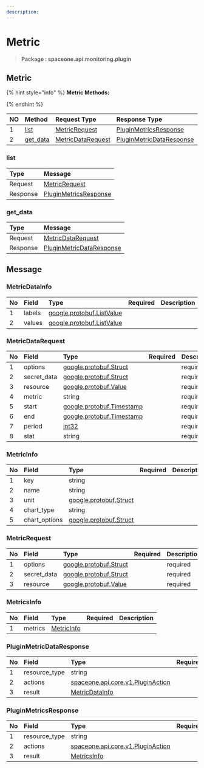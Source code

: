 ```yaml
---
description:  
---
```

# Metric

>  **Package : spaceone.api.monitoring.plugin**

## Metric

{% hint style="info" %}
**Metric Methods:**

{%  endhint %}


| NO |  Method | Request Type | Response Type | Description |
| :--- | :--- | :--- | :--- | :--- |
| 1 | [list](Metric.md#list)| [MetricRequest](Metric.md#metricrequest)| [PluginMetricsResponse](Metric.md#pluginmetricsresponse) |  |
| 2 | [get_data](Metric.md#get_data)| [MetricDataRequest](Metric.md#metricdatarequest)| [PluginMetricDataResponse](Metric.md#pluginmetricdataresponse) |  |

### list



| Type | Message |
| :--- | :--- |
| Request | [MetricRequest](Metric.md#metricrequest) |
| Response |  [PluginMetricsResponse](Metric.md#pluginmetricsresponse)  |



### get_data



| Type | Message |
| :--- | :--- |
| Request | [MetricDataRequest](Metric.md#metricdatarequest) |
| Response |  [PluginMetricDataResponse](Metric.md#pluginmetricdataresponse)  |





## Message

### MetricDataInfo
| No | Field | Type | Required | Description |
| :--- | :--- | :--- | :--- | :--- |
| 1 | labels |[google.protobuf.ListValue](https://developers.google.com/protocol-buffers/docs/reference/overview) | ||
| 2 | values |[google.protobuf.ListValue](https://developers.google.com/protocol-buffers/docs/reference/overview) | ||

### MetricDataRequest
| No | Field | Type | Required | Description |
| :--- | :--- | :--- | :--- | :--- |
| 1 | options |[google.protobuf.Struct](https://github.com/protocolbuffers/protobuf/blob/master/src/google/protobuf/struct.proto) | |required|
| 2 | secret_data |[google.protobuf.Struct](https://github.com/protocolbuffers/protobuf/blob/master/src/google/protobuf/struct.proto) | |required|
| 3 | resource |[google.protobuf.Value](https://developers.google.com/protocol-buffers/docs/reference/overview) | |required|
| 4 | metric |string | |required|
| 5 | start |[google.protobuf.Timestamp](https://github.com/protocolbuffers/protobuf/blob/master/src/google/protobuf/timestamp.proto) | |required|
| 6 | end |[google.protobuf.Timestamp](https://github.com/protocolbuffers/protobuf/blob/master/src/google/protobuf/timestamp.proto) | |required|
| 7 | period |[int32](https://github.com/protocolbuffers/protobuf/blob/master/src/google/protobuf/type.proto) | |required|
| 8 | stat |string | |required|

### MetricInfo
| No | Field | Type | Required | Description |
| :--- | :--- | :--- | :--- | :--- |
| 1 | key |string | ||
| 2 | name |string | ||
| 3 | unit |[google.protobuf.Struct](https://github.com/protocolbuffers/protobuf/blob/master/src/google/protobuf/struct.proto) | ||
| 4 | chart_type |string | ||
| 5 | chart_options |[google.protobuf.Struct](https://github.com/protocolbuffers/protobuf/blob/master/src/google/protobuf/struct.proto) | ||

### MetricRequest
| No | Field | Type | Required | Description |
| :--- | :--- | :--- | :--- | :--- |
| 1 | options |[google.protobuf.Struct](https://github.com/protocolbuffers/protobuf/blob/master/src/google/protobuf/struct.proto) | |required|
| 2 | secret_data |[google.protobuf.Struct](https://github.com/protocolbuffers/protobuf/blob/master/src/google/protobuf/struct.proto) | |required|
| 3 | resource |[google.protobuf.Value](https://developers.google.com/protocol-buffers/docs/reference/overview) | |required|

### MetricsInfo
| No | Field | Type | Required | Description |
| :--- | :--- | :--- | :--- | :--- |
| 1 | metrics |[MetricInfo](Metric.md#metricinfo) | ||

### PluginMetricDataResponse
| No | Field | Type | Required | Description |
| :--- | :--- | :--- | :--- | :--- |
| 1 | resource_type |string | |required|
| 2 | actions |[spaceone.api.core.v1.PluginAction](../../core/v1/Plugin.md##pluginaction) | |optional|
| 3 | result |[MetricDataInfo](Metric.md#metricdatainfo) | |required|

### PluginMetricsResponse
| No | Field | Type | Required | Description |
| :--- | :--- | :--- | :--- | :--- |
| 1 | resource_type |string | |required|
| 2 | actions |[spaceone.api.core.v1.PluginAction](../../core/v1/Plugin.md##pluginaction) | |optional|
| 3 | result |[MetricsInfo](Metric.md#metricsinfo) | |required|
